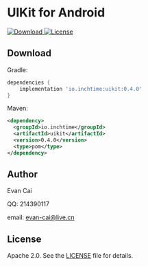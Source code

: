 UIKit for Android
=======================

[ ![Download](https://api.bintray.com/packages/inchtime/maven/uikit/images/download.svg) ](https://bintray.com/inchtime/maven/uikit/_latestVersion) [![License](https://img.shields.io/badge/license-Apache%202-blue.svg)](https://www.apache.org/licenses/LICENSE-2.0)


Download
--------

Gradle:

```gradle
dependencies {
    implementation 'io.inchtime:uikit:0.4.0'
}
```

Maven:

```xml
<dependency>
  <groupId>io.inchtime</groupId>
  <artifactId>uikit</artifactId>
  <version>0.4.0</version>
  <type>pom</type>
</dependency>
```

Author
------

Evan Cai

QQ: 214390117

email: evan-cai@live.cn

License
-------

Apache 2.0. See the [LICENSE][2] file for details.

[1]: https://github.com/inchtime/uikit-android/blob/master/app/src/main/java/io/inchtime/uikit/example/MainActivity.kt
[2]: https://github.com/inchtime/uikit-android/blob/master/LICENSE